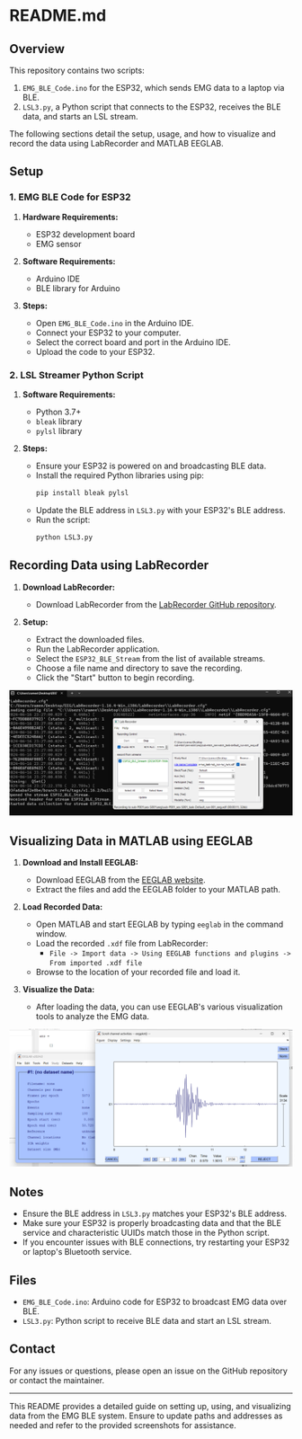 # README.md

## Overview

This repository contains two scripts:
1. `EMG_BLE_Code.ino` for the ESP32, which sends EMG data to a laptop via BLE.
2. `LSL3.py`, a Python script that connects to the ESP32, receives the BLE data, and starts an LSL stream.

The following sections detail the setup, usage, and how to visualize and record the data using LabRecorder and MATLAB EEGLAB.

## Setup

### 1. EMG BLE Code for ESP32

1. **Hardware Requirements:**
   - ESP32 development board
   - EMG sensor

2. **Software Requirements:**
   - Arduino IDE
   - BLE library for Arduino

3. **Steps:**
   - Open `EMG_BLE_Code.ino` in the Arduino IDE.
   - Connect your ESP32 to your computer.
   - Select the correct board and port in the Arduino IDE.
   - Upload the code to your ESP32.

### 2. LSL Streamer Python Script

1. **Software Requirements:**
   - Python 3.7+
   - `bleak` library
   - `pylsl` library

2. **Steps:**
   - Ensure your ESP32 is powered on and broadcasting BLE data.
   - Install the required Python libraries using pip:
     ```sh
     pip install bleak pylsl
     ```
   - Update the BLE address in `LSL3.py` with your ESP32's BLE address.
   - Run the script:
     ```sh
     python LSL3.py
     ```

## Recording Data using LabRecorder

1. **Download LabRecorder:**
   - Download LabRecorder from the [LabRecorder GitHub repository](https://github.com/labstreaminglayer/App-LabRecorder).

2. **Setup:**
   - Extract the downloaded files.
   - Run the LabRecorder application.
   - Select the `ESP32_BLE_Stream` from the list of available streams.
   - Choose a file name and directory to save the recording.
   - Click the "Start" button to begin recording.

![LabRecorder Interface](https://github.com/BrainovativeLabs/Flexiwave/blob/main/Images/Lab%20Recorder.png)

## Visualizing Data in MATLAB using EEGLAB

1. **Download and Install EEGLAB:**
   - Download EEGLAB from the [EEGLAB website](https://sccn.ucsd.edu/eeglab/download.php).
   - Extract the files and add the EEGLAB folder to your MATLAB path.

2. **Load Recorded Data:**
   - Open MATLAB and start EEGLAB by typing `eeglab` in the command window.
   - Load the recorded `.xdf` file from LabRecorder:
     - `File -> Import data -> Using EEGLAB functions and plugins -> From imported .xdf file`
   - Browse to the location of your recorded file and load it.

3. **Visualize the Data:**
   - After loading the data, you can use EEGLAB's various visualization tools to analyze the EMG data.

![EEGLAB Interface](https://github.com/BrainovativeLabs/Flexiwave/blob/main/Images/EEG%20Lab.png)

## Notes

- Ensure the BLE address in `LSL3.py` matches your ESP32's BLE address.
- Make sure your ESP32 is properly broadcasting data and that the BLE service and characteristic UUIDs match those in the Python script.
- If you encounter issues with BLE connections, try restarting your ESP32 or laptop's Bluetooth service.

## Files

- `EMG_BLE_Code.ino`: Arduino code for ESP32 to broadcast EMG data over BLE.
- `LSL3.py`: Python script to receive BLE data and start an LSL stream.

## Contact

For any issues or questions, please open an issue on the GitHub repository or contact the maintainer.

---

This README provides a detailed guide on setting up, using, and visualizing data from the EMG BLE system. Ensure to update paths and addresses as needed and refer to the provided screenshots for assistance.

